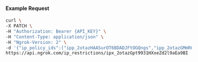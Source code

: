 <!-- Code generated for API Clients. DO NOT EDIT. -->

#### Example Request

```bash
curl \
-X PATCH \
-H "Authorization: Bearer {API_KEY}" \
-H "Content-Type: application/json" \
-H "Ngrok-Version: 2" \
-d '{"ip_policy_ids":["ipp_2otazHAASurOT6BDADJFtOGQngs","ipp_2otazGMmRCPaKw8OnflPs1MNnI3"]}' \
https://api.ngrok.com/ip_restrictions/ipx_2otazGpt9931HXxeZd2l9aEa9BI
```
